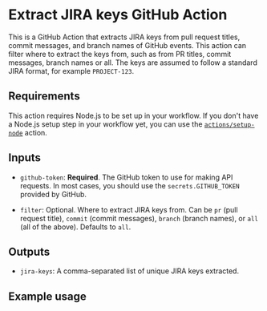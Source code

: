 # Extract JIRA keys GitHub Action

This is a GitHub Action that extracts JIRA keys from pull request titles, commit messages, and branch names of GitHub events. This action can filter where to extract the keys from, such as from PR titles, commit messages, branch names or all. The keys are assumed to follow a standard JIRA format, for example `PROJECT-123`.

## Requirements

This action requires Node.js to be set up in your workflow. If you don't have a Node.js setup step in your workflow yet, you can use the [`actions/setup-node`](https://github.com/actions/setup-node) action.

## Inputs

- `github-token`: **Required**. The GitHub token to use for making API requests. In most cases, you should use the `secrets.GITHUB_TOKEN` provided by GitHub.

- `filter`: Optional. Where to extract JIRA keys from. Can be `pr` (pull request title), `commit` (commit messages), `branch` (branch names), or `all` (all of the above). Defaults to `all`.

## Outputs

- `jira-keys`: A comma-separated list of unique JIRA keys extracted.

## Example usage

```yaml
